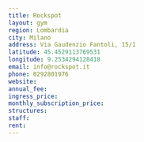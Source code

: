 ```yaml
---
title: Rockspot
layout: gym
region: Lombardia
city: Milano
address: Via Gaudenzio Fantoli, 15/1
latitude: 45.4529113769531
longitude: 9.2534294128418
email: info@rockspot.it
phone: 0292801976
website: 
annual_fee: 
ingress_price: 
monthly_subscription_price: 
structures: 
staff: 
rent: 
---
```


